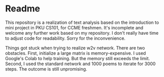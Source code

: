 # Readme

This repository is a realization of text analysis based on the introduction to mini project in PKU CS101, for CCME freshmen. It's incomplete and welcome any further work based on my repository. I don't really have time to adjust code for readability. Sorry for the inconvenience.

Things got stuck when trying to realize w2v network.
There are two obstacles. First, initialize a large matrix is memory-expensive. I used Google's Colab to help training. But the memory still exceeds the limit. Second, I used the standard network and 1000 poems to iterate for 3000 steps. The outcome is still unpromising.
